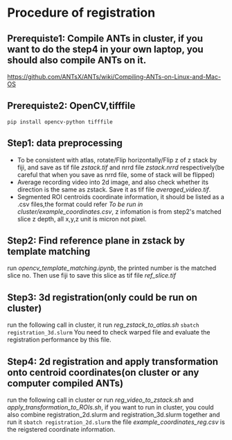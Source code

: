 # Procedure of registration

## Prerequiste1: Compile ANTs in cluster, if you want to do the step4 in your own laptop, you should also compile ANTs on it.
https://github.com/ANTsX/ANTs/wiki/Compiling-ANTs-on-Linux-and-Mac-OS

## Prerequiste2: OpenCV,tifffile
```pip install opencv-python tifffile```

## Step1: data preprocessing
* To be consistent with atlas, rotate/Flip horizontally/Flip z of z stack by fiji, and save as tif file *zstack.tif* and nrrd file *zstack.nrrd* respectively(be careful that when you save as nrrd file, some of stack will be flipped)
* Average recording video into 2d image, and also check whether its direction is the same as zstack. Save it as tif file *averaged_video.tif*.
* Segmented ROI centroids coordinate information, it should be listed as a .csv files,the format could refer *To be run in cluster/example_coordinates.csv*, z infomation is from step2's matched slice z depth, all x,y,z unit is micron not pixel. 

## Step2: Find reference plane in zstack by template matching
run *opencv_template_matching.ipynb*, the printed number is the matched slice no.
Then use fiji to save this slice as tif file *ref_slice.tif*

## Step3: 3d registration(only could be run on cluster)
run the following call in cluster, it run *reg_zstack_to_atlas.sh*
```sbatch registration_3d.slurm```
You need to check warped file and evaluate the registration performance by this file.

## Step4: 2d registration and apply transformation onto centroid coordinates(on cluster or any computer compiled ANTs)
run the following call in cluster or run *reg_video_to_zstack.sh* and *apply_transformation_to_ROIs.sh*, if you want to run in cluster, you could also combine registration_2d.slurm and registration_3d.slurm together and run it
```sbatch registration_2d.slurm```
the file *example_coordinates_reg.csv* is the reigstered coordinate information.
